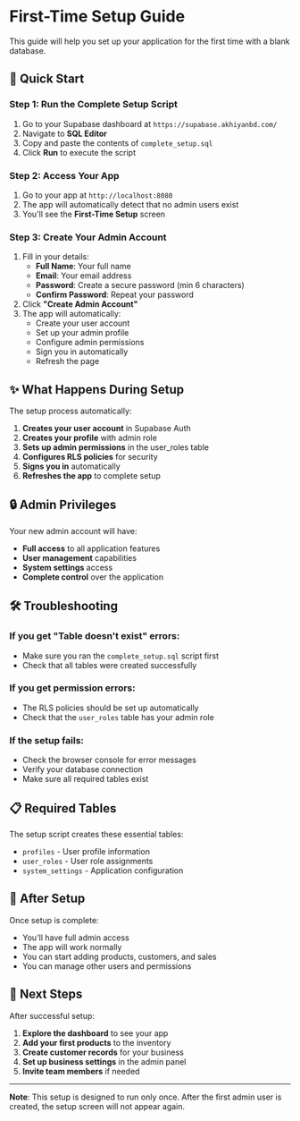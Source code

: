 # First-Time Setup Guide

This guide will help you set up your application for the first time with a blank database.

## 🚀 Quick Start

### Step 1: Run the Complete Setup Script
1. Go to your Supabase dashboard at `https://supabase.akhiyanbd.com/`
2. Navigate to **SQL Editor**
3. Copy and paste the contents of `complete_setup.sql`
4. Click **Run** to execute the script

### Step 2: Access Your App
1. Go to your app at `http://localhost:8080`
2. The app will automatically detect that no admin users exist
3. You'll see the **First-Time Setup** screen

### Step 3: Create Your Admin Account
1. Fill in your details:
   - **Full Name**: Your full name
   - **Email**: Your email address
   - **Password**: Create a secure password (min 6 characters)
   - **Confirm Password**: Repeat your password
2. Click **"Create Admin Account"**
3. The app will automatically:
   - Create your user account
   - Set up your admin profile
   - Configure admin permissions
   - Sign you in automatically
   - Refresh the page

## ✨ What Happens During Setup

The setup process automatically:

1. **Creates your user account** in Supabase Auth
2. **Creates your profile** with admin role
3. **Sets up admin permissions** in the user_roles table
4. **Configures RLS policies** for security
5. **Signs you in** automatically
6. **Refreshes the app** to complete setup

## 🔒 Admin Privileges

Your new admin account will have:
- **Full access** to all application features
- **User management** capabilities
- **System settings** access
- **Complete control** over the application

## 🛠️ Troubleshooting

### If you get "Table doesn't exist" errors:
- Make sure you ran the `complete_setup.sql` script first
- Check that all tables were created successfully

### If you get permission errors:
- The RLS policies should be set up automatically
- Check that the `user_roles` table has your admin role

### If the setup fails:
- Check the browser console for error messages
- Verify your database connection
- Make sure all required tables exist

## 📋 Required Tables

The setup script creates these essential tables:
- `profiles` - User profile information
- `user_roles` - User role assignments
- `system_settings` - Application configuration

## 🔄 After Setup

Once setup is complete:
- You'll have full admin access
- The app will work normally
- You can start adding products, customers, and sales
- You can manage other users and permissions

## 🎯 Next Steps

After successful setup:
1. **Explore the dashboard** to see your app
2. **Add your first products** to the inventory
3. **Create customer records** for your business
4. **Set up business settings** in the admin panel
5. **Invite team members** if needed

---

**Note**: This setup is designed to run only once. After the first admin user is created, the setup screen will not appear again.

